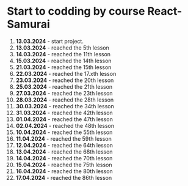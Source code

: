 # Start to codding by course React-Samurai

1. **13.03.2024** - start project.
2. **13.03.2024** - reached the 5th lesson
3. **14.03.2024** - reached the 11th lesson
4. **15.03.2024** - reached the 14th lesson
5. **21.03.2024** - reached the 15th lesson
6. **22.03.2024** - reached the 17.xth lesson
7. **23.03.2024** - reached the 20th lesson
8. **25.03.2024** - reached the 21th lesson
9. **27.03.2024** - reached the 23th lesson
10. **28.03.2024** - reached the 28th lesson
11. **30.03.2024** - reached the 34th lesson
12. **31.03.2024** - reached the 42th lesson
13. **01.04.2024** - reached the 47th lesson
14. **02.04.2024** - reached the 48th lesson
15. **10.04.2024** - reached the 55th lesson
16. **11.04.2024** - reached the 59th lesson
17. **12.04.2024** - reached the 64th lesson
18. **13.04.2024** - reached the 68th lesson
19. **14.04.2024** - reached the 70th lesson
20. **15.04.2024** - reached the 75th lesson
21. **16.04.2024** - reached the 80th lesson
22. **17.04.2024** - reached the 86th lesson